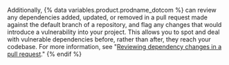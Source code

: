 
Additionally, {% data variables.product.prodname_dotcom %} can review any dependencies added, updated, or removed in a pull request made against the default branch of a repository, and flag any changes that would introduce a vulnerability into your project. This allows you to spot and deal with vulnerable dependencies before, rather than after, they reach your codebase. For more information, see "[Reviewing dependency changes in a pull request](/github/collaborating-with-issues-and-pull-requests/reviewing-dependency-changes-in-a-pull-request)."
{% endif %}
